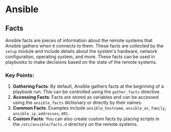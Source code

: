 # Ansible

## Facts

Ansible facts are pieces of information about the remote systems that Ansible gathers when it connects to them. These facts are collected by the `setup` module and include details about the system's hardware, network configuration, operating system, and more. These facts can be used in playbooks to make decisions based on the state of the remote systems.

### Key Points:
1. **Gathering Facts**: By default, Ansible gathers facts at the beginning of a playbook run. This can be controlled using the `gather_facts` directive.
2. **Accessing Facts**: Facts are stored as variables and can be accessed using the `ansible_facts` dictionary or directly by their names.
3. **Common Facts**: Examples include `ansible_hostname`, `ansible_os_family`, `ansible_ip_addresses`, etc.
4. **Custom Facts**: You can also create custom facts by placing scripts in the `/etc/ansible/facts.d` directory on the remote systems.
